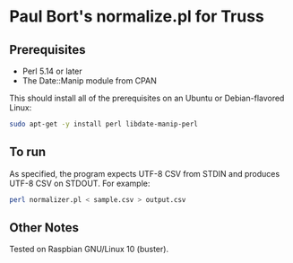 # Paul Bort's normalize.pl for Truss

## Prerequisites
* Perl 5.14 or later
* The Date::Manip module from CPAN

This should install all of the prerequisites on an Ubuntu or Debian-flavored Linux:
```bash
sudo apt-get -y install perl libdate-manip-perl
```

## To run

As specified, the program expects UTF-8 CSV from STDIN
and produces UTF-8 CSV on STDOUT. For example:

```bash
perl normalizer.pl < sample.csv > output.csv
```

## Other Notes

Tested on Raspbian GNU/Linux 10 (buster).
